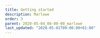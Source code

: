 ```yaml
---
title: Getting started
description: Marlowe
order: 3
parent: 2020-05-04_08-00-00_marlowe
last_updated: "2020-05-01T09:00:00+01:00"
---
```

